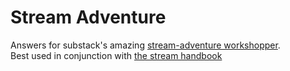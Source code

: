 # Stream Adventure
Answers for substack's amazing [stream-adventure workshopper](http://github.com/substack/stream-adventure).  
Best used in conjunction with [the stream handbook](http://github.com/substack/stream-handbook)
